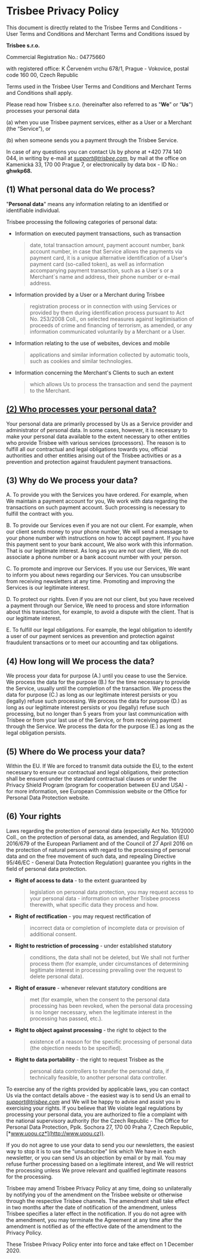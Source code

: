 **Trisbee Privacy Policy**
==========================

This document is directly related to the Trisbee Terms and Conditions -
User Terms and Conditions and Merchant Terms and Conditions issued by

**Trisbee s.r.o.**

Commercial Registration No.: 04775660

with registered office: K Červeném vrchu 678/1, Prague - Vokovice,
postal code 160 00, Czech Republic

Terms used in the Trisbee User Terms and Conditions and Merchant Terms
and Conditions shall apply.

Please read how Trisbee s.r.o. (hereinafter also referred to as "**We**”
or “**Us**") processes your personal data

\(a) when you use Trisbee payment services, either as a User or a
Merchant (the “Service”), or

\(b) when someone sends you a payment through the Trisbee Service.

In case of any questions you can contact Us by phone at +420 774 140
044, in writing by e-mail at
[*support@trisbee.com*](mailto:support@trisbee.com), by mail at the
office on Kamenická 33, 170 00 Prague 7, or electronically by data box -
ID No.: **ghwkp68.**

**(1) What personal data do We process?**
-----------------------------------------

"**Personal data**" means any information relating to an identified or
identifiable individual.

Trisbee processing the following categories of personal data:

-   Information on executed payment transactions, such as transaction
    > date, total transaction amount, payment account number, bank
    > account number, in case that Service allows the payments via
    > payment card, it is a unique alternative identification of a
    > User's payment card (so-called token), as well as information
    > accompanying payment transaction, such as a User´s or a Merchant´s
    > name and address, their phone number or e-mail address.

-   Information provided by a User or a Merchant during Trisbee
    > registration process or in connection with using Services or
    > provided by them during identification process pursuant to Act No.
    > 253/2008 Coll., on selected measures against legitimisation of
    > proceeds of crime and financing of terrorism, as amended, or any
    > information communicated voluntarily by a Merchant or a User.

<!-- -->

-   Information relating to the use of websites, devices and mobile
    > applications and similar information collected by automatic tools,
    > such as cookies and similar technologies.

-   Information concerning the Merchant's Clients to such an extent
    > which allows Us to process the transaction and send the payment to
    > the Merchant.
<a name="who"></a>

[**(2) Who processes your personal data?**](#who)
-----------------------------------------

Your personal data are primarily processed by Us as a Service provider
and administrator of personal data. In some cases, however, it is
necessary to make your personal data available to the extent necessary
to other entities who provide Trisbee with various services
(processors). The reason is to fulfill all our contractual and legal
obligations towards you, official authorities and other entities arising
out of the Trisbee activities or as a prevention and protection against
fraudulent payment transactions.

**(3) Why do We process your data?**
------------------------------------
<a name="why"></a>

A.  To provide you with the Services you have ordered. For example, when
We maintain a payment account for you, We work with data regarding
the transactions on such payment account. Such processing is
necessary to fulfill the contract with you.

B.  To provide our Services even if you are not our client. For example,
when our client sends money to your phone number, We will send a
message to your phone number with instructions on how to
accept payment. If you have this payment sent to your bank account,
We also work with this information. That is our legitimate interest.
As long as you are not our client, We do not associate a phone
number or a bank account number with your person.

C.  To promote and improve our Services. If you use our Services, We
want to inform you about news regarding our Services. You can
unsubscribe from receiving newsletters at any time. Promoting and
improving the Services is our legitimate interest.

D.  To protect our rights. Even if you are not our client, but you have
received a payment through our Service, We need to process and store
information about this transaction, for example, to avoid a dispute
with the client. That is our legitimate interest.

E.  To fulfill our legal obligations. For example, the legal obligation
to identify a user of our payment services as prevention and
protection against fraudulent transactions or to meet our accounting
and tax obligations.

**(4) How long will We process the data?**
------------------------------------------

We process your data for purpose (A.) until you cease to use the
Service. We process the data for the purpose (B.) for the time necessary
to provide the Service, usually until the completion of the transaction.
We process the data for purpose (C.) as long as our legitimate interest
persists or you (legally) refuse such processing. We process the data
for purpose (D.) as long as our legitimate interest persists or you
(legally) refuse such processing, but no longer than 5 years from your
last communication with Trisbee or from your last use of the Service, or
from receiving payment through the Service. We process the data for the
purpose (E.) as long as the legal obligation persists.

**(5) Where do We process your data?**
--------------------------------------

Within the EU. If We are forced to transmit data outside the EU, to the
extent necessary to ensure our contractual and legal obligations, their
protection shall be ensured under the standard contractual clauses or
under the Privacy Shield Program (program for cooperation between EU and
USA) - for more information, see European Commission website or the
Office for Personal Data Protection website.

**(6) Your rights**
-------------------

Laws regarding the protection of personal data (especially Act No.
101/2000 Coll., on the protection of personal data, as amended, and
Regulation (EU) 2016/679 of the European Parliament and of the Council
of 27 April 2016 on the protection of natural persons with regard to the
processing of personal data and on the free movement of such data, and
repealing Directive 95/46/EC - General Data Protection Regulation)
guarantee you rights in the field of personal data protection.

-   **Right of access to data** - to the extent guaranteed by
    > legislation on personal data protection, you may request access to
    > your personal data - information on whether Trisbee process
    > therewith, what specific data they process and how.

-   **Right of rectification** - you may request rectification of
    > incorrect data or completion of incomplete data or provision of
    > additional consent.

-   **Right to restriction of processing** - under established statutory
    > conditions, the data shall not be deleted, but We shall not
    > further process them (for example, under circumstances of
    > determining legitimate interest in processing prevailing over the
    > request to delete personal data).

-   **Right of erasure** - whenever relevant statutory conditions are
    > met (for example, when the consent to the personal data processing
    > has been revoked, when the personal data processing is no longer
    > necessary, when the legitimate interest in the processing has
    > passed, etc.).

-   **Right to object against processing** - the right to object to the
    > existence of a reason for the specific processing of personal data
    > (the objection needs to be specified).

-   **Right to data portability** - the right to request Trisbee as the
    > personal data controllers to transfer the personal data, if
    > technically feasible, to another personal data controller.

To exercise any of the rights provided by applicable laws, you can
contact Us via the contact details above - the easiest way is to send Us
an email to [*support@trisbee.com*](mailto:support@trisbee.com) and We
will be happy to advise and assist you in exercising your rights. If you
believe that We violate legal regulations by processing your personal
data, you are authorized to file a complaint with the national
supervisory authority (for the Czech Republic - The Office for Personal
Data Protection, Pplk. Sochora 27, 170 00 Praha 7, Czech Republic,
[*www.uoou.cz*](http://www.uoou.cz)).

If you do not agree to use your data to send you our newsletters, the
easiest way to stop it is to use the "unsubscribe" link which We have in
each newsletter, or you can send Us an objection by email or by mail.
You may refuse further processing based on a legitimate interest, and We
will restrict the processing unless We prove relevant and qualified
legitimate reasons for the processing.

Trisbee may amend Trisbee Privacy Policy at any time, doing so
unilaterally by notifying you of the amendment on the Trisbee website or
otherwise through the respective Trisbee channels. The amendment shall
take effect in two months after the date of notification of the
amendment, unless Trisbee specifies a later effect in the notification.
If you do not agree with the amendment, you may terminate the Agreement
at any time after the amendment is notified as of the effective date of
the amendment to the Privacy Policy.

These Trisbee Privacy Policy enter into force and take effect on 1
December 2020.

